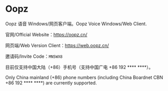 # Oopz
Oopz 语音 Windows/网页客户端。Oopz Voice Windows/Web Client.

官网/Official Website：<https://oopz.cn/>

网页端/Web Version Client：<https://web.oopz.cn/>

邀请码/Invite Code：`MN5WX8`

目前仅支持中国大陆（+86）手机号（支持中国广电 +86 192 **** ****）。

Only China mainland (+86) phone numbers (including China Boardnet CBN +86 192 **** ****) are currently supported.

